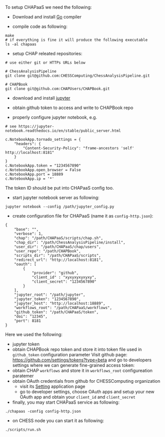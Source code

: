 To setup CHAPaaS we need the following:
- Download and install [Go](https://go.dev/doc/install) compiler

- compile code as following:
```
make
# if everything is fine it will produce the following executable
ls -al chapaas
```

- setup CHAP releated repositories:
```
# use either git or HTTPs URLs below

# ChessAnalysisPipeline
git clone git@github.com:CHESSComputing/ChessAnalysisPipeline.git

# CHAPBook
git clone git@github.com:CHAPUsers/CHAPBook.git
```

- download and install [jupyter](https://jupyter.org/install)

- obtain github token to access and write to CHAPBook repo

- properly configure jupyter notebook, e.g.
```
# see https://jupyter-notebook.readthedocs.io/en/stable/public_server.html

c.NotebookApp.tornado_settings = {
    "headers": {
        "Content-Security-Policy": "frame-ancestors 'self' http://localhost:8181"
    }
}
c.NotebookApp.token = "1234567890"
c.NotebookApp.open_browser = False
c.NotebookApp.port = 18889
c.NotebookApp.ip = '*'
```
The token ID should be put into CHAPaaS config too.

- start jupyter notebook server as following:
```
jupyter notebook --config /path/jupyter_config.py
```

- create configuration file for CHAPaaS (name it as `config-http.json`):
```
{
    "base": "",
    "verbose": 1,
    "chap": "/path/CHAPaaS/scripts/chap.sh",
    "chap_dir": "/path/ChessAnalysisPipeline/install",
    "user_dir": "/path/CHAPaaS/chap/users",
    "user_repo": "/path/CHAPBook",
    "scripts_dir": "/path/CHAPaaS/scripts",
    "redirect_url": "http://localhost:8181",
    "oauth": [
        {
            "provider": "github",
            "client_id" : "xyxyxyxyxyxy",
            "client_secret": "1234567890"
        }
    ],
    "jupyter_root": "/path/jupyter",
    "jupyter_token": "1234567890",
    "jupyter_host": "http://localhost:18889",
    "workflows_root": "/path/CHAPaaS/workflows",
    "github_token": "/path/CHAPaaS/token",
    "doi": "12345",
    "port": 8181
}
```
Here we used the following:
- jupyter token
- obtain CHAPBook repo token and store it into token file used in `github_token` configuration parameter
	Visit github page: https://github.com/settings/tokens?type=beta
	and go to developers settings where we can generate fine-grained access token:
- obtain CHAP `workflows` and store it in `workflows_root` configureation
  paratemer
- obtain OAuth credentials from github for CHESSComputing organization
  - visit its
    [Setting](https://github.com/organizations/CHESSComputing/settings/applications)
    application page
  - go to developer settings, choose OAuth apps and setup your
  new OAuth app and obtain your `client_id` and `client_secret`
- finally, you may start CHAPaaS service as following:
```
./chapaas -config config-http.json
```
- on CHESS node you can start it as following:
```
./scripts/run.sh
```
